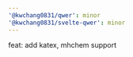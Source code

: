```yaml
---
'@kwchang0831/qwer': minor
'@kwchang0831/svelte-qwer': minor
---
```


feat: add katex, mhchem support
